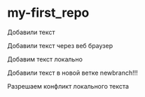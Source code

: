 ﻿# my-first_repo

Добавили текст

Добавили текст через веб браузер

Добавим текст локально

Добавили текст в новой ветке newbranch!!!

Разрешаем конфликт локального текста